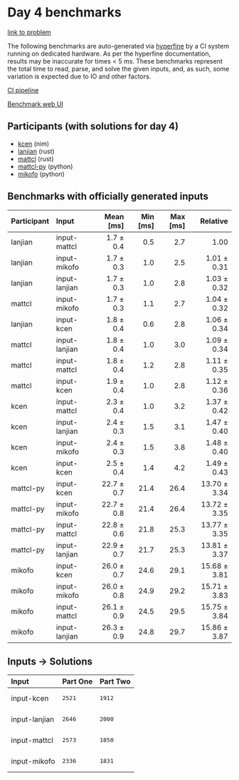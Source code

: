 # Day 4 benchmarks

[link to problem](https://adventofcode.com/2024/day/4)

The following benchmarks are auto-generated via
[hyperfine](https://github.com/sharkdp/hyperfine) by a CI system running on
dedicated hardware. As per the hyperfine documentation, results may be
inaccurate for times < 5 ms. These benchmarks represent the total time to read,
parse, and solve the given inputs, and, as such, some variation is expected due
to IO and other factors.

[CI pipeline](http://ci.papercode.net:8080/teams/main/pipelines/aoc2024)

[Benchmark web UI](https://aoc.ancalagon.black)


## Participants (with solutions for day 4)

- [kcen](https://github.com/kcen/aoc2024) (nim)
- [lanjian](https://github.com/lanjian/aoc-2024) (rust)
- [mattcl](https://github.com/mattcl/aoc2024) (rust)
- [mattcl-py](https://github.com/mattcl/aoc2024-py) (python)
- [mikofo](https://github.com/mikofo/aoc2024) (python)


## Benchmarks with officially generated inputs

| Participant | Input | Mean [ms] | Min [ms] | Max [ms] | Relative |
|:---|:---|---:|---:|---:|---:|
| lanjian | input-mattcl | 1.7 ± 0.4 | 0.5 | 2.7 | 1.00 |
| lanjian | input-mikofo | 1.7 ± 0.3 | 1.0 | 2.5 | 1.01 ± 0.31 |
| lanjian | input-lanjian | 1.7 ± 0.3 | 1.0 | 2.8 | 1.03 ± 0.32 |
| mattcl | input-mikofo | 1.7 ± 0.3 | 1.1 | 2.7 | 1.04 ± 0.32 |
| lanjian | input-kcen | 1.8 ± 0.4 | 0.6 | 2.8 | 1.06 ± 0.34 |
| mattcl | input-lanjian | 1.8 ± 0.4 | 1.0 | 3.0 | 1.09 ± 0.34 |
| mattcl | input-mattcl | 1.8 ± 0.4 | 1.2 | 2.8 | 1.11 ± 0.35 |
| mattcl | input-kcen | 1.9 ± 0.4 | 1.0 | 2.8 | 1.12 ± 0.36 |
| kcen | input-mattcl | 2.3 ± 0.4 | 1.0 | 3.2 | 1.37 ± 0.42 |
| kcen | input-lanjian | 2.4 ± 0.3 | 1.5 | 3.1 | 1.47 ± 0.40 |
| kcen | input-mikofo | 2.4 ± 0.3 | 1.5 | 3.8 | 1.48 ± 0.40 |
| kcen | input-kcen | 2.5 ± 0.4 | 1.4 | 4.2 | 1.49 ± 0.43 |
| mattcl-py | input-kcen | 22.7 ± 0.7 | 21.4 | 26.4 | 13.70 ± 3.34 |
| mattcl-py | input-mikofo | 22.7 ± 0.8 | 21.4 | 26.4 | 13.72 ± 3.35 |
| mattcl-py | input-mattcl | 22.8 ± 0.6 | 21.8 | 25.3 | 13.77 ± 3.35 |
| mattcl-py | input-lanjian | 22.9 ± 0.7 | 21.7 | 25.3 | 13.81 ± 3.37 |
| mikofo | input-kcen | 26.0 ± 0.7 | 24.6 | 29.1 | 15.68 ± 3.81 |
| mikofo | input-mikofo | 26.0 ± 0.8 | 24.9 | 29.2 | 15.71 ± 3.83 |
| mikofo | input-mattcl | 26.1 ± 0.9 | 24.5 | 29.5 | 15.75 ± 3.84 |
| mikofo | input-lanjian | 26.3 ± 0.9 | 24.8 | 29.7 | 15.86 ± 3.87 |


## Inputs -> Solutions

| Input | Part One | Part Two |
|:---|:---|:---|
|input-kcen|<pre>2521</pre>|<pre>1912</pre>|
|input-lanjian|<pre>2646</pre>|<pre>2000</pre>|
|input-mattcl|<pre>2573</pre>|<pre>1850</pre>|
|input-mikofo|<pre>2336</pre>|<pre>1831</pre>|